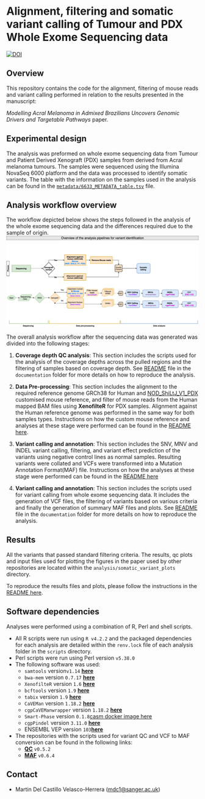 # Alignment, filtering and somatic variant calling of Tumour and PDX Whole Exome Sequencing data
[![DOI]()]()

## Overview 
This repository contains the code for the alignment, filtering of mouse reads and variant calling performed in relation to the results presented in the manuscript:

_Modelling Acral Melanoma in Admixed Brazilians Uncovers Genomic Drivers and Targetable Pathways_ paper.

## Experimental design

The analysis was preformed on whole exome sequencing data from Tumour and Patient Derived Xenograft (PDX) samples from derived from Acral melanoma tumours. The samples were sequenced using the Illumina NovaSeq 6000 platform and the data was processed to identify somatic variants. The table with the information on the samples used in the analysis can be found in the [`metadata/6633_METADATA_table.tsv`](./metadata/6633_METADATA_table.tsv) file.


## Analysis workflow overview

 The workflow depicted below shows the steps followed in the analysis of the whole exome sequencing data and the differences required due to the sample of origin.
![image](./documentation/diagrams/WES_analysis_final_workflow.drawio.png "Analysis workflow")

The overall analysis workflow after the sequencing data was generated was divided into the following stages:

1. **Coverage depth QC analysis**: This section includes the scripts used for the analysis of the coverage depths across the pulled regions and the filtering of samples based on coverage depth. See [README](./documentation/Coverage_depth_check.md) file in the `documentation` folder for more details on how to reproduce the analysis.

2. **Data Pre-processing**: This section includes the alignment to the required reference genome GRCh38 for Human and [NOD_ShiLtJ_V1_PDX](./reference/NOD_ShiLtJ_V1_PDX_ref/README.md) customised mouse reference, and filter of mouse reads from the Human mapped BAM files using **XenofilteR** for PDX samples. Alignment against the Human reference genome was performed in the same way for both samples types. Instructions on how the custom mouse reference and analyses at these stage were performed can be found in the [README here](./documentation/Alignment_and_Filtering_of_mouse_reads_wXenofilteR.md). 

3. **Variant calling and annotation**: This section includes the SNV, MNV and INDEL variant calling, filtering, and variant effect prediction of the variants using negative control lines as normal samples. Resulting variants were collated and VCFs were transformed into a Mutation Annotation Format(MAF) file. Instructions on how the analyses at these stage were performed can be found in the [README here](./documentation/Off-pipe_calling_of_Xenofiltered_WES_data.md)

4. **Variant calling and annotation**: This section includes the scripts used for variant calling from whole exome sequencing data. It includes the generation of VCF files, the filtering of variants based on various criteria and finally the generation of summary MAF files and plots. See [README](./documentation/Somatic_Variant_calling.md) file in the `documentation` folder for more details on how to reproduce the analysis.

## Results

All the variants that passed standard filtering criteria. The results, qc plots and input files used for plotting the figures in the paper used by other repositories are located within the `analysis/somatic_variant_plots` directory.

To reproduce the results files and plots, please follow the instructions in the [README here](./documentation/Somatic_variant_plotting.md).

## Software dependencies
Analyses were performed using a combination of R, Perl and shell scripts.

- All R scripts were run using `R v4.2.2` and the packaged dependencies for each analysis are detailed within the `renv.lock` file of each analysis folder in the `scripts` directory.
- Perl scripts were run using Perl version `v5.38.0`
- The following software was used:
  - `samtools` version`v1.14` [**here**](https://github.com/samtools/samtools)
  - `bwa-mem` version `0.7.17` [**here**](https://github.com/lh3/bwa)
  - `XenofilteR` version `1.6` [**here**](https://github.com/NKI-GCF/XenofilteR/releases/tag/v1.6)
  - `bcftools` version `1.9` [**here**](https://github.com/samtools/bcftools/)
  - `tabix` version `1.9` [**here**](https://github.com/samtools/tabix/)
  - `CaVEMan` version `1.18.2` [**here**](https://github.com/cancerit/CaVEMan)
  - `cgpCaVEManwrapper` version `1.18.2` [**here**](https://github.com/cancerit/cgpCaVEManWrapper)
  - `Smart-Phase` version `0.1.8`[casm docker image here](https://github.com/cancerit/CASM-Smart-Phase/tree/main)
  - `cgpPindel` version `3.11.0` [**here**](https://github.com/cancerit/cgpPindel)
  - ENSEMBL VEP version `103`[**here**](http://feb2021.archive.ensembl.org/info/docs/tools/vep/index.html)
- The repositories with the scripts used for variant QC and VCF to MAF conversion can be found in the following links:
    - [**QC**](https://github.com/team113sanger/dermatlas_analysis_qc) `v0.5.2`
    - [**MAF**](https://github.com/team113sanger/dermatlas_analysis_maf) `v0.6.4` 


## Contact

- Martin Del Castillo Velasco-Herrera (mdc1@sanger.ac.uk)
